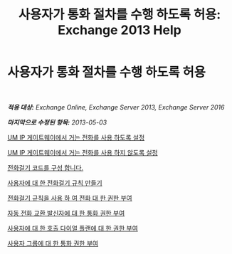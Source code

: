 ﻿---
title: '사용자가 통화 절차를 수행 하도록 허용: Exchange 2013 Help'
TOCTitle: 사용자가 통화 절차를 수행 하도록 허용
ms:assetid: 6997797d-4b79-4f6d-a89a-f36eea4e5ca4
ms:mtpsurl: https://technet.microsoft.com/ko-kr/library/JJ938011(v=EXCHG.150)
ms:contentKeyID: 52057934
ms.date: 05/22/2018
mtps_version: v=EXCHG.150
ms.translationtype: MT
---

# 사용자가 통화 절차를 수행 하도록 허용

 

_**적용 대상:** Exchange Online, Exchange Server 2013, Exchange Server 2016_

_**마지막으로 수정된 항목:** 2013-05-03_

[UM IP 게이트웨이에서 거는 전화를 사용 하도록 설정](enable-outgoing-calls-on-um-ip-gateways-exchange-2013-help.md)

[UM IP 게이트웨이에서 거는 전화를 사용 하지 않도록 설정](disable-outgoing-calls-on-um-ip-gateways-exchange-2013-help.md)

[전화걸기 코드를 구성 합니다.](configure-dial-codes-exchange-2013-help.md)

[사용자에 대 한 전화걸기 규칙 만들기](create-dialing-rules-for-users-exchange-2013-help.md)

[전화걸기 규칙을 사용 하 여 전화 대 한 권한 부여](authorize-calls-using-dialing-rules-exchange-2013-help.md)

[자동 전화 교환 발신자에 대 한 통화 권한 부여](authorize-calls-for-auto-attendant-callers-exchange-2013-help.md)

[사용자에 대 한 호출 다이얼 플랜에 대 한 권한 부여](authorize-calls-for-users-in-a-dial-plan-exchange-2013-help.md)

[사용자 그룹에 대 한 통화 권한 부여](authorize-calls-for-a-group-of-users-exchange-2013-help.md)

